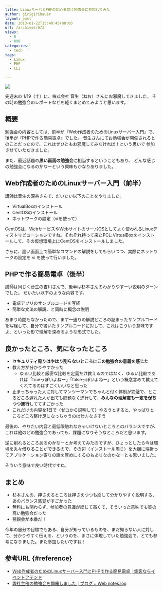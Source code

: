 ```yaml
---
title: LinuxサーバとPHPの初心者向け勉強会に参加してみた
author: girigiribauer
layout: post
date: 2013-01-22T15:49:43+00:00
url: /archives/673
views:
  - 0
  - 896
categories:
  - tech
tags:
  - Linux
  - PHP
  - CLI

---
```

![][1]

先週末の 1/19（土）に、株式会社 音生（ねお）さんにお邪魔してきました。 その時の勉強会のレポートなどを軽くまとめてみようと思います。

## 概要

勉強会の内容としては、前半が『Web作成者のためのLinuxサーバー入門』で、 後半が『PHPで作る簡易電卓』でした。 音生さんにてお勉強会が開催されるとのことだったので、これはぜひともお邪魔してみなければ！という思いで 参加させていただきました。

また、最近話題の**黒い画面の勉強会**に相当するということもあり、 どんな感じの勉強会になるのかなーという興味もかなりありました。

## Web作成者のためのLinuxサーバー入門（前半）

講師は音生の深谷さんで、だいたい以下のことをやりました。

  * VirtualBoxのインストール
  * CentOSのインストール
  * ネットワークの設定（viを使って）

CentOSは、WebサービスやWebサイトのサーバOSとしてよく使われるLinuxディストリビューションですね。それぞれ持って来たPCにVirtualBoxをインストールして、その仮想環境上にCentOSをインストールしました。

さらに、黒い画面上で簡単なコマンドの解説をしてもらいつつ、実際にネットワークの設定を vi を使って行いました。

## PHPで作る簡易電卓（後半）

講師は同じく音生の吉川さんで、後半は杉本さんのわかりやすーい説明のターンでした。 だいたい以下のような内容です。

  * 電卓アプリのサンプルコードを写経
  * 簡単な文法の解説、と同時に概念の説明

あまり時間もなかったので、まず一通りの解説どころの詰まったサンプルコードを写経して、自分で書いたサンプルコードに対して、これはこういう意味ですよ、といった形で理解を深めるような形式でした。

## 良かったところ、気になったところ

  * **セキュリティ周りはやはり削らないところにこの勉強会の意義を感じた**
  * 教え方が分かりやすかった 
      * ゆるい比較と厳密な比較を定義だけ教えるのではなく、ゆるい比較であれば「trueっぽいよねー」「falseっぽいよねー」という概念含めて教えてくれてるのはすごくいいなと思った
  * 止まっちゃった人に対してマンツーマンでちゃんと付く体制が完璧で、ところどころ遅れた人が出ても問題なく進行して、**みんなの理解度も一定を保ちつつ進行**しててすごかった
  * これだけの内容を1日で（ゼロから説明して）やろうとすると、やっぱりところどころ駆け足になっちゃうのは仕方なさそう

最後の、やりたい内容と最低限触れなきゃいけないところとのバランスですが、これは他のどの勉強会であっても、課題になりそうなところだと思います。

逆に削れるところあるのかなーとか考えてみたのですが、ひょっとしたら今は環境を丸々借りることができるので、その辺（インストール周り）を大胆に端折ってアプリケーション寄りの話を厚めにするのもありなのかなーとも思いました。

そういう意味で良い時代ですね。

## まとめ

  * 杉本さんの、押さえるところは押さえつつも崩して分かりやすく説明する、あのバランス感覚がすごかった
  * 無料にも関わらず、参加者の意識が総じて高くて、そういった意味でも質の高い勉強会だった
  * 懇親会が本番だ！

今年の自分の目標でもある、自分が知っているものを、まだ知らない人に対して、分かりやすく伝える、というのを、まさに体現していた勉強会で、とても参考になりました。また参加したいですね！

## 参考URL {#reference}

  * [Web作成者のためのLinuxサーバー入門とPHPで作る簡易電卓 | 集客ならイベントアテンド][2]
  * [弊社主催の勉強会を開催しました | ブログ :: Web notes.log][3]

 [1]: /img/2013/01/neostudy011.png
 [2]: http://atnd.org/event/E0011899?vos=cpatnsoccap0111026001
 [3]: http://blog.wnotes.net/blog/article/study-sessions-held

